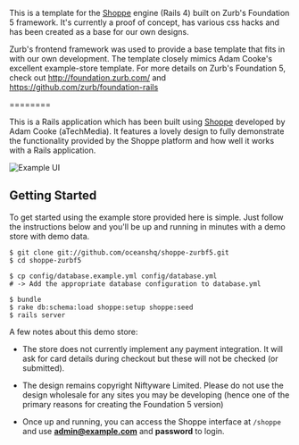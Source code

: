 This is a template for the [Shoppe](http://github.com/tryshoppe/core) engine (Rails 4) built on Zurb's Foundation 5 framework. It's currently a proof of concept, has various css hacks and has been created as a base for our own designs.

Zurb's frontend framework was used to provide a base template that fits in with our own development. The template closely mimics Adam Cooke's excellent example-store template. For more details on Zurb's Foundation 5, check out http://foundation.zurb.com/ and https://github.com/zurb/foundation-rails 

========

This is a Rails application which has been built using
[Shoppe](http://github.com/tryshoppe/core) developed by Adam Cooke (aTechMedia). It features a lovely design to fully demonstrate the functionality provided by the Shoppe platform and how well it works
with a Rails application.

![Example UI](http://s.adamcooke.io/OlRNo.png)

## Getting Started

To get started using the example store provided here is simple. Just follow the instructions
below and you'll be up and running in minutes with a demo store with demo data.

```
$ git clone git://github.com/oceanshq/shoppe-zurbf5.git
$ cd shoppe-zurbf5

$ cp config/database.example.yml config/database.yml
# -> Add the appropriate database configuration to database.yml

$ bundle
$ rake db:schema:load shoppe:setup shoppe:seed
$ rails server
```

A few notes about this demo store:

* The store does not currently implement any payment integration. It will ask
  for card details during checkout but these will not be checked (or submitted).

* The design remains copyright Niftyware Limited. Please do not use the design
  wholesale for any sites you may be developing (hence one of the primary reasons for creating the Foundation 5 version)

* Once up and running, you can access the Shoppe interface at `/shoppe` and use 
  **admin@example.com** and **password** to login. 
